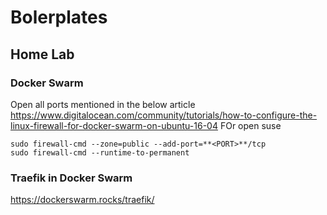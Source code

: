 # Bolerplates

## Home Lab
### Docker Swarm
Open all ports mentioned in the below article 
https://www.digitalocean.com/community/tutorials/how-to-configure-the-linux-firewall-for-docker-swarm-on-ubuntu-16-04
FOr open suse 
```
sudo firewall-cmd --zone=public --add-port=**<PORT>**/tcp
sudo firewall-cmd --runtime-to-permanent
```
### Traefik in Docker Swarm
https://dockerswarm.rocks/traefik/
